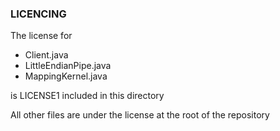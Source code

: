 ### LICENCING

The license for 
 - Client.java
 - LittleEndianPipe.java
 - MappingKernel.java
 
is LICENSE1 included in this directory

All other files are under the license at the root of the repository
